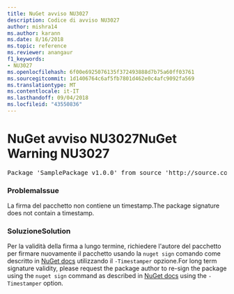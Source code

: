 ```yaml
---
title: NuGet avviso NU3027
description: Codice di avviso NU3027
author: mishra14
ms.author: karann
ms.date: 8/16/2018
ms.topic: reference
ms.reviewer: anangaur
f1_keywords:
- NU3027
ms.openlocfilehash: 6f00e6925076135f372493888d7b75a60ff03761
ms.sourcegitcommit: 1d1406764c6af5fb7801d462e0c4afc9092fa569
ms.translationtype: MT
ms.contentlocale: it-IT
ms.lasthandoff: 09/04/2018
ms.locfileid: "43550836"
---
```

# <a name="nuget-warning-nu3027"></a><span data-ttu-id="2a2d5-103">NuGet avviso NU3027</span><span class="sxs-lookup"><span data-stu-id="2a2d5-103">NuGet Warning NU3027</span></span>

<pre>Package 'SamplePackage v1.0.0' from source 'http://source.com/index.json': The signature should be timestamped to enable long-term signature validity after the certificate has expired.</pre>

### <a name="issue"></a><span data-ttu-id="2a2d5-104">Problema</span><span class="sxs-lookup"><span data-stu-id="2a2d5-104">Issue</span></span>

<span data-ttu-id="2a2d5-105">La firma del pacchetto non contiene un timestamp.</span><span class="sxs-lookup"><span data-stu-id="2a2d5-105">The package signature does not contain a timestamp.</span></span>


### <a name="solution"></a><span data-ttu-id="2a2d5-106">Soluzione</span><span class="sxs-lookup"><span data-stu-id="2a2d5-106">Solution</span></span>

<span data-ttu-id="2a2d5-107">Per la validità della firma a lungo termine, richiedere l'autore del pacchetto per firmare nuovamente il pacchetto usando la `nuget sign` comando come descritto in [NuGet docs](https://docs.microsoft.com/en-us/nuget/create-packages/sign-a-package) utilizzando il `-Timestamper` opzione.</span><span class="sxs-lookup"><span data-stu-id="2a2d5-107">For long term signature validity, please request the package author to re-sign the package using the `nuget sign` command as described in [NuGet docs](https://docs.microsoft.com/en-us/nuget/create-packages/sign-a-package) using the `-Timestamper` option.</span></span>


